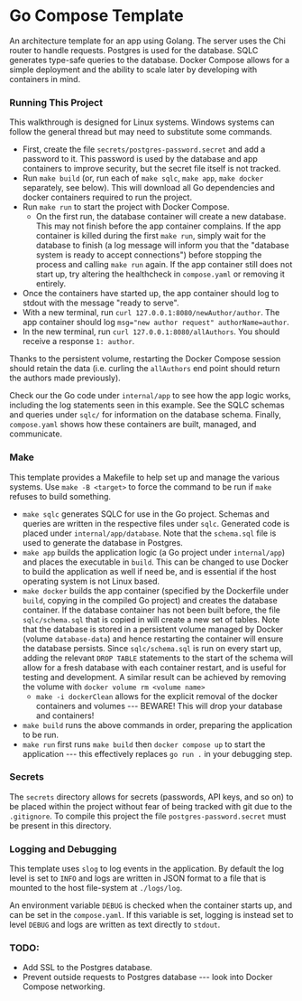 # Go Compose Template

An architecture template for an app using Golang. The server uses the Chi router to handle requests. Postgres is used for the database. SQLC generates type-safe queries to the database. Docker Compose allows for a simple deployment and the ability to scale later by developing with containers in mind.

### Running This Project

This walkthrough is designed for Linux systems. Windows systems can follow the general thread but may need to substitute some commands.

- First, create the file `secrets/postgres-password.secret` and add a password to it. This password is used by the database and app containers to improve security, but the secret file itself is not tracked.
- Run `make build` (or, run each of `make sqlc`, `make app`, `make docker` separately, see below). This will download all Go dependencies and docker containers required to run the project.
- Run `make run` to start the project with Docker Compose. 
    - On the first run, the database container will create a new database. This may not finish before the app container complains. If the app container is killed during the first `make run`, simply wait for the database to finish (a log message will inform you that the "database system is ready to accept connections") before stopping the process and calling `make run` again. If the app container still does not start up, try altering the healthcheck in `compose.yaml` or removing it entirely.
- Once the containers have started up, the app container should log to stdout with the message "ready to serve".
- With a new terminal, run `curl 127.0.0.1:8080/newAuthor/author`. The app container should log `msg="new author request" authorName=author`.
- In the new terminal, run `curl 127.0.0.1:8080/allAuthors`. You should receive a response `1: author`. 

Thanks to the persistent volume, restarting the Docker Compose session should retain the data (i.e. curling the `allAuthors` end point should return the authors made previously).

Check our the Go code under `internal/app` to see how the app logic works, including the log statements seen in this example. See the SQLC schemas and queries under `sqlc/` for information on the database schema. Finally, `compose.yaml` shows how these containers are built, managed, and communicate.

### Make

This template provides a Makefile to help set up and manage the various systems. Use `make -B <target>` to force the command to be run if `make` refuses to build something.

- `make sqlc` generates SQLC for use in the Go project. Schemas and queries are written in the respective files under `sqlc`. Generated code is placed under `internal/app/database`. Note that the `schema.sql` file is used to generate the database in Postgres.
- `make app` builds the application logic (a Go project under `internal/app`) and places the executable in `build`. This can be changed to use Docker to build the application as well if need be, and is essential if the host operating system is not Linux based.
- `make docker` builds the app container (specified by the Dockerfile under `build`, copying in the compiled Go project) and creates the database container. If the database container has not been built before, the file `sqlc/schema.sql` that is copied in will create a new set of tables. Note that the database is stored in a persistent volume managed by Docker (volume `database-data`) and hence restarting the container will ensure the database persists. Since `sqlc/schema.sql` is run on every start up, adding the relevant `DROP TABLE` statements to the start of the schema will allow for a fresh database with each container restart, and is useful for testing and development. A similar result can be achieved by removing the volume with `docker volume rm <volume name>`
    - `make -i dockerClean` allows for the explicit removal of the docker containers and volumes --- BEWARE! This will drop your database and containers!
- `make build` runs the above commands in order, preparing the application to be run.
- `make run` first runs `make build` then `docker compose up` to start the application --- this effectively replaces `go run .` in your debugging step. 

### Secrets

The `secrets` directory allows for secrets (passwords, API keys, and so on) to be placed within the project without fear of being tracked with git due to the `.gitignore`. To compile this project the file `postgres-password.secret` must be present in this directory. 

### Logging and Debugging

This template uses `slog` to log events in the application. By default the log level is set to `INFO` and logs are written in JSON format to a file that is mounted to the host file-system at `./logs/log`. 

An environment variable `DEBUG` is checked when the container starts up, and can be set in the `compose.yaml`. If this variable is set, logging is instead set to level `DEBUG` and logs are written as text directly to `stdout`.

### TODO:

- Add SSL to the Postgres database.
- Prevent outside requests to Postgres database --- look into Docker Compose networking.

